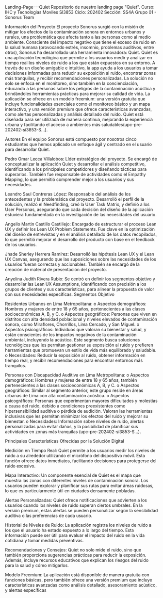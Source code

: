Landing-Page---Quiet
Repositorio de nuestro landing page "Quiet". 
Curso: IHC y Tecnologias Moviles SI3853 
Ciclo: 202402 
Sección: SS4A Grupo 01 - Sonorus Team

Información del Proyecto El proyecto Sonorus surgió con la misión de mitigar los efectos de la contaminación sonora en entornos urbanos y rurales, una problemática que afecta tanto a las personas como al medio ambiente. Consciente del impacto negativo que tiene el exceso de ruido en la salud humana (provocando estrés, insomnio, problemas auditivos, entre otros), Sonorus ha desarrollado una herramienta innovadora: Quiet. Quiet es una aplicación tecnológica que permite a los usuarios medir y analizar en tiempo real los niveles de ruido a los que están expuestos en su entorno. A través de un diseño amigable e intuitivo, la app ayuda a los usuarios a tomar decisiones informadas para reducir su exposición al ruido, encontrar zonas más tranquilas, y recibir recomendaciones personalizadas. La solución no solo se enfoca en el monitoreo, sino también en la concienciación, educando a las personas sobre los peligros de la contaminación acústica y brindándoles herramientas prácticas para mejorar su calidad de vida. La aplicación se ofrece en un modelo freemium: una versión gratuita que incluye funcionalidades esenciales como el monitoreo básico y un mapa interactivo, y una versión premium que ofrece características avanzadas, como alertas personalizadas y análisis detallado del ruido. Quiet está diseñada para ser utilizada de manera continua, mejorando la experiencia urbana y facilitando el acceso a ambientes más saludables(upc-pre-202402-si3853-S…).

Autores En el equipo Sonorus está compuesto por nosotros cinco estudiantes que hemos aplicado un enfoque ágil y centrado en el usuario para desarrollar Quiet.

Pedro Omar Lecca Villalobos: Líder estratégico del proyecto. Se encargó de conceptualizar la aplicación Quiet y desarrollar el análisis competitivo, identificando a los principales competidores y diseñando tácticas para superarlos. También fue responsable de actividades como el Empathy Mapping, lo que permitió comprender mejor a los usuarios y sus necesidades.

Leandro Saul Contreras López: Responsable del análisis de los antecedentes y la problemática del proyecto. Desarrolló el perfil de la solución, realizó el Needfinding, creó la User Task Matrix, y definió a los User Personas, asegurando que cada decisión del diseño de la aplicación estuviera fundamentada en la investigación de las necesidades del usuario.

Angello Martin Castillo Castillejo: Encargado de estructurar el proceso Lean UX y definir los Lean UX Problem Statements. Fue clave en la optimización del diseño de entrevistas y en el análisis detallado de los datos recopilados, lo que permitió mejorar el desarrollo del producto con base en el feedback de los usuarios.

Jhade Sherley Herrera Ramírez: Desarrolló las hipótesis Lean UX y el Lean UX Canvas, asegurando que las suposiciones sobre las necesidades de los usuarios fueran correctas y accionables. También se encargó de la creación de material de presentación del proyecto.

Anyelina Judith Rivera Rubio: Se centró en definir los segmentos objetivo y desarrollar las Lean UX Assumptions, identificando con precisión a los grupos de clientes y sus características, para alinear la propuesta de valor con sus necesidades específicas.
Segmentos Objetivo

Residentes Urbanos en Lima Metropolitana: o Aspectos demográficos: Hombres y mujeres de entre 18 y 65 años, pertenecientes a las clases socioeconómicas A, B, y C. o Aspectos geográficos: Personas que viven en distritos con alta densidad poblacional y niveles elevados de contaminación sonora, como Miraflores, Chorrillos, Lima Cercado, y San Miguel. o Aspectos psicográficos: Individuos que valoran su bienestar y salud, y están conscientes de los impactos negativos de la contaminación ambiental, incluyendo la acústica. Este segmento busca soluciones tecnológicas que les permitan gestionar su exposición al ruido y prefieren herramientas que promuevan un estilo de vida más equilibrado y saludable. o Necesidades: Reducir la exposición al ruido, obtener información en tiempo real, y recibir recomendaciones para encontrar entornos más tranquilos.

Personas con Discapacidad Auditiva en Lima Metropolitana: o Aspectos demográficos: Hombres y mujeres de entre 18 y 65 años, también pertenecientes a las clases socioeconómicas A, B, y C. o Aspectos geográficos: Similar al segmento anterior, este grupo reside en áreas urbanas de Lima con alta contaminación acústica. o Aspectos psicográficos: Personas que experimentan mayores dificultades y molestias a causa del ruido, debido a condiciones preexistentes como hipersensibilidad auditiva o pérdida de audición. Valoran las herramientas inclusivas que les permitan minimizar los efectos del ruido y mejorar su bienestar. o Necesidades: Información sobre niveles de ruido, alertas personalizadas para evitar daños, y la posibilidad de planificar sus actividades en zonas más tranquilas (upc-pre-202402-si3853-S…).


Principales Características Ofrecidas por la Solución Digital

Medición en Tiempo Real: Quiet permite a los usuarios medir los niveles de ruido a su alrededor utilizando el micrófono del dispositivo móvil. Esta función ofrece datos inmediatos, facilitando decisiones para protegerse del ruido excesivo.

Mapa Interactivo: Un componente esencial de Quiet es el mapa que muestra las zonas con diferentes niveles de contaminación sonora. Los usuarios pueden explorar y planificar sus rutas para evitar áreas ruidosas, lo que es particularmente útil en ciudades densamente pobladas.

Alertas Personalizadas: Quiet ofrece notificaciones que advierten a los usuarios cuando los niveles de ruido superan ciertos umbrales. En la versión premium, estas alertas se pueden personalizar según la sensibilidad auditiva o las preferencias de cada usuario.

Historial de Niveles de Ruido: La aplicación registra los niveles de ruido a los que el usuario ha estado expuesto a lo largo del tiempo. Esta información puede ser útil para evaluar el impacto del ruido en la vida cotidiana y tomar medidas preventivas.

Recomendaciones y Consejos: Quiet no solo mide el ruido, sino que también proporciona sugerencias prácticas para reducir la exposición. Además, incluye recursos educativos que explican los riesgos del ruido para la salud y cómo mitigarlos.

Modelo Freemium: La aplicación está disponible de manera gratuita con funciones básicas, pero también ofrece una versión premium que incluye características avanzadas como análisis detallado, asesoramiento acústico, y alertas específicas